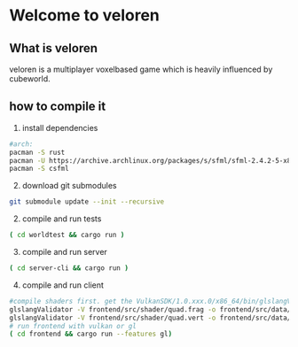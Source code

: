 # Welcome to veloren

## What is veloren
veloren is a multiplayer voxelbased game which is heavily influenced by cubeworld.

## how to compile it
1. install dependencies
```bash
#arch:
pacman -S rust
pacman -U https://archive.archlinux.org/packages/s/sfml/sfml-2.4.2-5-x86_64.pkg.tar.xz #needed for now, because sfml is normaly 2.5 and csfml only 2.4
pacman -S csfml
```

2. download git submodules
```bash
git submodule update --init --recursive
```

2. compile and run tests
```bash
( cd worldtest && cargo run )
```

3. compile and run server
```bash
( cd server-cli && cargo run )
```

4. compile and run client
```bash
#compile shaders first. get the VulkanSDK/1.0.xxx.0/x86_64/bin/glslangValidator, e.g. from the vulkanSDK https://vulkan.lunarg.com/
glslangValidator -V frontend/src/shader/quad.frag -o frontend/src/data/frag.spv -S frag
glslangValidator -V frontend/src/shader/quad.vert -o frontend/src/data/vert.spv -S vert
# run frontend with vulkan or gl
( cd frontend && cargo run --features gl)
```
